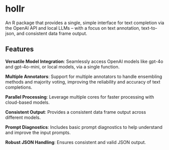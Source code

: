 # hollr

An R package that provides a single, simple interface for text
completion via the OpenAI API and local LLMs – with a focus on text
annotation, text-to-json, and consistent data frame output.

## Features

**Versatile Model Integration**: Seamlessly access OpenAI models like
gpt-4o and gpt-4o-mini, or local models, via a single function.

**Multiple Annotators**: Support for multiple annotators to handle
ensembling methods and majority voting, improving the reliability and
accuracy of text completions.

**Parallel Processing**: Leverage multiple cores for faster processing
with cloud-based models.

**Consistent Output**: Provides a consistent data frame output across
different models.

**Prompt Diagnostics**: Includes basic prompt diagnostics to help
understand and improve the input prompts.

**Robust JSON Handling**: Ensures consistent and valid JSON output.
